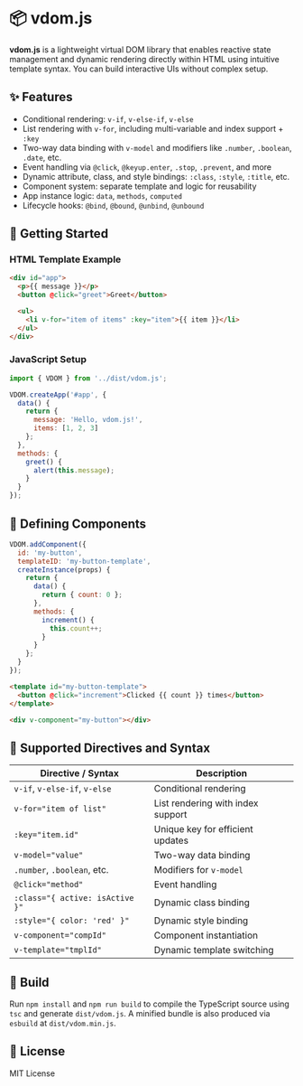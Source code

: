 # 📦 vdom.js

**vdom.js** is a lightweight virtual DOM library that enables reactive state management and dynamic rendering directly within HTML using intuitive template syntax. You can build interactive UIs without complex setup.

## ✨ Features

* Conditional rendering: `v-if`, `v-else-if`, `v-else`
* List rendering with `v-for`, including multi-variable and index support + `:key`
* Two-way data binding with `v-model` and modifiers like `.number`, `.boolean`, `.date`, etc.
* Event handling via `@click`, `@keyup.enter`, `.stop`, `.prevent`, and more
* Dynamic attribute, class, and style bindings: `:class`, `:style`, `:title`, etc.
* Component system: separate template and logic for reusability
* App instance logic: `data`, `methods`, `computed`
* Lifecycle hooks: `@bind`, `@bound`, `@unbind`, `@unbound`

## 🚀 Getting Started

### HTML Template Example

```html
<div id="app">
  <p>{{ message }}</p>
  <button @click="greet">Greet</button>

  <ul>
    <li v-for="item of items" :key="item">{{ item }}</li>
  </ul>
</div>
```

### JavaScript Setup

```javascript
import { VDOM } from '../dist/vdom.js';

VDOM.createApp('#app', {
  data() {
    return {
      message: 'Hello, vdom.js!',
      items: [1, 2, 3]
    };
  },
  methods: {
    greet() {
      alert(this.message);
    }
  }
});
```

## 🧩 Defining Components

```javascript
VDOM.addComponent({
  id: 'my-button',
  templateID: 'my-button-template',
  createInstance(props) {
    return {
      data() {
        return { count: 0 };
      },
      methods: {
        increment() {
          this.count++;
        }
      }
    };
  }
});
```

```html
<template id="my-button-template">
  <button @click="increment">Clicked {{ count }} times</button>
</template>

<div v-component="my-button"></div>
```

## 🔧 Supported Directives and Syntax

| Directive / Syntax              | Description                       |
| ------------------------------- | --------------------------------- |
| `v-if`, `v-else-if`, `v-else`   | Conditional rendering             |
| `v-for="item of list"`          | List rendering with index support |
| `:key="item.id"`                | Unique key for efficient updates  |
| `v-model="value"`               | Two-way data binding              |
| `.number`, `.boolean`, etc.     | Modifiers for `v-model`           |
| `@click="method"`               | Event handling                    |
| `:class="{ active: isActive }"` | Dynamic class binding             |
| `:style="{ color: 'red' }"`     | Dynamic style binding             |
| `v-component="compId"`          | Component instantiation           |
| `v-template="tmplId"`           | Dynamic template switching        |

## 🔨 Build

Run `npm install` and `npm run build` to compile the TypeScript source using
`tsc` and generate `dist/vdom.js`. A minified bundle is also produced via
`esbuild` at `dist/vdom.min.js`.

## 📜 License

MIT License
